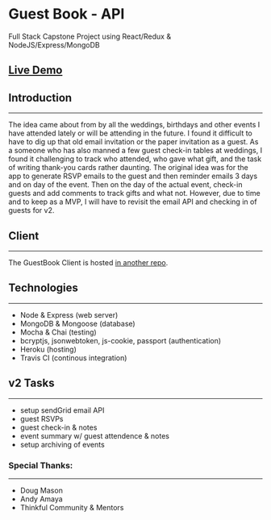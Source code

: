 # Guest Book - API

Full Stack Capstone Project using React/Redux & NodeJS/Express/MongoDB

## [Live Demo](https://guestbook.netlify.com)

## Introduction
---

The idea came about from by all the weddings, birthdays and other events I have attended lately or will be attending in the future. I found it difficult to have to dig up that old email invitation or the paper invitation as a guest. As a someone who has also manned a few guest check-in tables at weddings, I found it challenging to track who attended, who gave what gift, and the task of writing thank-you cards rather daunting. The original idea was for the app to generate RSVP emails to the guest and then reminder emails 3 days and on day of the event. Then on the day of the actual event, check-in guests and add comments to track gifts and what not. However, due to time and to keep as a MVP, I will have to revisit the email API and checking in of guests for v2. 

## Client
---
The GuestBook Client is hosted [in another repo](https://github.com/codeannie/guestbook-client).  

## Technologies 
---
* Node & Express (web server)
* MongoDB & Mongoose (database)
* Mocha & Chai (testing)
* bcryptjs, jsonwebtoken, js-cookie, passport (authentication)
* Heroku (hosting)
* Travis CI (continous integration)

## v2 Tasks
---
* setup sendGrid email API
* guest RSVPs
* guest check-in & notes
* event summary w/ guest attendence & notes
* setup archiving of events 
### Special Thanks:
---
* Doug Mason
* Andy Amaya
* Thinkful Community & Mentors 